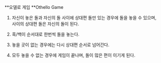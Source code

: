 **오델로 게임
**Othello Game

1. 자신이 놓은 돌과 자신의 돌 사이에 상대편 돌만 있는 경우에 돌을 놓을 수 있으며,
  사이의 상대편 돌은 자신의 돌이 된다.
  
2. 흑/백이 순서대로 한번씩 돌을 놓는다.

3. 놓을 곳이 없는 경우에는 다시 상대편 순서로 넘어간다.

4. 모두 놓을 수 없는 경우에 게임이 끝나며, 돌이 많은 편이 이기게 된다.

